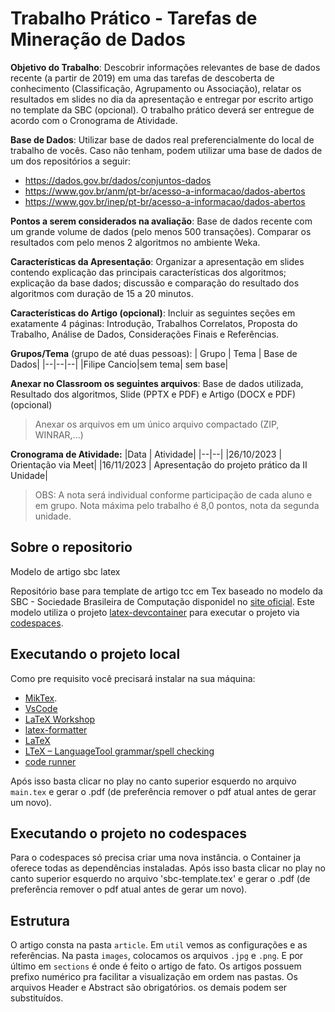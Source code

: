 # Trabalho Prático - Tarefas de Mineração de Dados

**Objetivo do Trabalho**: Descobrir informações relevantes de base de dados recente (a partir de 2019) em uma das tarefas de descoberta de conhecimento (Classificação, Agrupamento ou Associação), relatar os resultados em slides no dia da apresentação e entregar por escrito artigo no template da SBC (opcional). O trabalho prático deverá ser entregue de acordo com o Cronograma de Atividade.

**Base de Dados**: Utilizar base de dados real preferencialmente do local de trabalho de vocês. Caso não tenham, podem utilizar uma base de dados de um dos repositórios a seguir:

- https://dados.gov.br/dados/conjuntos-dados
- https://www.gov.br/anm/pt-br/acesso-a-informacao/dados-abertos
- https://www.gov.br/inep/pt-br/acesso-a-informacao/dados-abertos

**Pontos a serem considerados na avaliação**: Base de dados recente com um grande volume de dados (pelo menos 500 transações). Comparar os resultados com pelo menos 2 algoritmos no ambiente Weka.

**Características da Apresentação**: Organizar a apresentação em slides contendo explicação das principais características dos algoritmos; explicação da base dados; discussão e comparação do resultado dos algoritmos com duração de 15 a 20 minutos.

**Características do Artigo (opcional)**: Incluir as seguintes seções em exatamente 4 páginas: Introdução, Trabalhos Correlatos, Proposta do Trabalho, Análise de Dados, Considerações Finais e Referências.

**Grupos/Tema** (grupo de até duas pessoas):
| Grupo | Tema | Base de Dados|
|--|--|--|
|Filipe Cancio|sem tema| sem base|

**Anexar no Classroom os seguintes arquivos**: Base de dados utilizada, Resultado dos algoritmos, Slide (PPTX e PDF) e Artigo (DOCX e PDF) (opcional)
> Anexar os arquivos em um único arquivo compactado (ZIP, WINRAR,...)

**Cronograma de Atividade:**
|Data  | Atividade|
|--|--| 
|26/10/2023 | Orientação via Meet|
|16/11/2023 | Apresentação do projeto prático da II Unidade|

>OBS: A nota será individual conforme participação de cada aluno e em grupo. Nota máxima pelo trabalho é 8,0 pontos, nota da segunda unidade.

## Sobre o repositorio
Modelo de artigo sbc latex

Repositório base para template de artigo tcc em Tex baseado no modelo da SBC - Sociedade Brasileira de Computação disponidel no [site oficial](https://www.sbc.org.br/documentos-da-sbc/summary/169-templates-para-artigos-e-capitulos-de-livros/878-modelosparapublicaodeartigos). Este modelo utiliza o projeto [latex-devcontainer](https://github.com/a-nau/latex-devcontainer) para executar o projeto via [codespaces](https://github.com/features/codespaces).

## Executando o projeto local
Como pre requisito você precisará instalar na sua máquina:
- [MikTex](https://miktex.org/howto/download-miktex).
- [VsCode](https://code.visualstudio.com/)
- [LaTeX Workshop](https://marketplace.visualstudio.com/items?itemName=James-Yu.latex-workshop)
- [latex-formatter](https://marketplace.visualstudio.com/items?itemName=nickfode.latex-formatter)
- [LaTeX](https://marketplace.visualstudio.com/items?itemName=mathematic.vscode-latex)
- [LTeX – LanguageTool grammar/spell checking](https://marketplace.visualstudio.com/items?itemName=valentjn.vscode-ltex)
- [code runner](https://marketplace.visualstudio.com/items?itemName=formulahendry.code-runner)

Após isso basta clicar no play no canto superior esquerdo no arquivo `main.tex` e gerar o .pdf (de preferência remover o pdf atual antes de gerar um novo).

## Executando o projeto no codespaces

Para o codespaces só precisa criar uma nova instância. o Container ja oferece todas as dependências instaladas. 
Após isso basta clicar no play no canto superior esquerdo no arquivo 'sbc-template.tex' e gerar o .pdf (de preferência remover o pdf atual antes de gerar um novo).

## Estrutura

O artigo consta na pasta `article`. Em `util` vemos as configurações e as referências. Na pasta `images`, colocamos os arquivos `.jpg` e `.png`. E por último em `sections` é onde é feito o artigo de fato. Os artigos possuem prefixo numérico pra facilitar a visualização em ordem nas pastas. Os arquivos Header e Abstract são obrigatórios. os demais podem ser substituídos.

